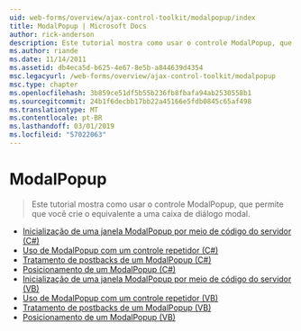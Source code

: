 ```yaml
---
uid: web-forms/overview/ajax-control-toolkit/modalpopup/index
title: ModalPopup | Microsoft Docs
author: rick-anderson
description: Este tutorial mostra como usar o controle ModalPopup, que permite que você crie o equivalente a uma caixa de diálogo modal.
ms.author: riande
ms.date: 11/14/2011
ms.assetid: db4eca5d-b625-4e67-8e5b-a844639d4354
msc.legacyurl: /web-forms/overview/ajax-control-toolkit/modalpopup
msc.type: chapter
ms.openlocfilehash: 3b859ce51df5b55b236fb8fbafa94ab2530558b1
ms.sourcegitcommit: 24b1f6decbb17bb22a45166e5fdb0845c65af498
ms.translationtype: MT
ms.contentlocale: pt-BR
ms.lasthandoff: 03/01/2019
ms.locfileid: "57022063"
---
```

<a name="modalpopup"></a>ModalPopup
====================
> Este tutorial mostra como usar o controle ModalPopup, que permite que você crie o equivalente a uma caixa de diálogo modal.


- [Inicialização de uma janela ModalPopup por meio de código do servidor (C#)](launching-a-modal-popup-window-from-server-code-cs.md)
- [Uso de ModalPopup com um controle repetidor (C#)](using-modalpopup-with-a-repeater-control-cs.md)
- [Tratamento de postbacks de um ModalPopup (C#)](handling-postbacks-from-a-modalpopup-cs.md)
- [Posicionamento de um ModalPopup (C#)](positioning-a-modalpopup-cs.md)
- [Inicialização de uma janela ModalPopup por meio de código do servidor (VB)](launching-a-modal-popup-window-from-server-code-vb.md)
- [Uso de ModalPopup com um controle repetidor (VB)](using-modalpopup-with-a-repeater-control-vb.md)
- [Tratamento de postbacks de um ModalPopup (VB)](handling-postbacks-from-a-modalpopup-vb.md)
- [Posicionamento de um ModalPopup (VB)](positioning-a-modalpopup-vb.md)
